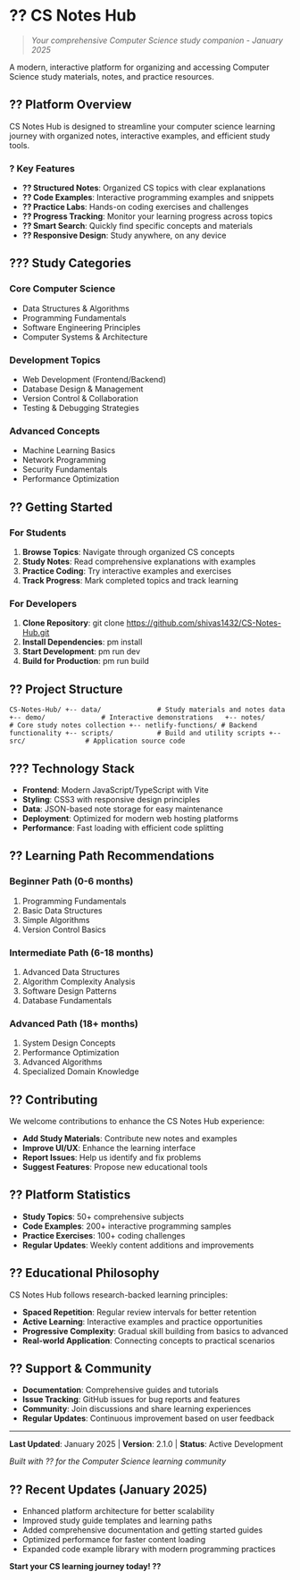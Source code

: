 # ?? CS Notes Hub

> *Your comprehensive Computer Science study companion - January 2025*

A modern, interactive platform for organizing and accessing Computer Science study materials, notes, and practice resources.

## ?? Platform Overview

CS Notes Hub is designed to streamline your computer science learning journey with organized notes, interactive examples, and efficient study tools.

### ? Key Features

- **?? Structured Notes**: Organized CS topics with clear explanations
- **?? Code Examples**: Interactive programming examples and snippets  
- **?? Practice Labs**: Hands-on coding exercises and challenges
- **?? Progress Tracking**: Monitor your learning progress across topics
- **?? Smart Search**: Quickly find specific concepts and materials
- **?? Responsive Design**: Study anywhere, on any device

## ??? Study Categories

### Core Computer Science
- Data Structures & Algorithms
- Programming Fundamentals  
- Software Engineering Principles
- Computer Systems & Architecture

### Development Topics
- Web Development (Frontend/Backend)
- Database Design & Management
- Version Control & Collaboration
- Testing & Debugging Strategies

### Advanced Concepts
- Machine Learning Basics
- Network Programming
- Security Fundamentals
- Performance Optimization

## ?? Getting Started

### For Students
1. **Browse Topics**: Navigate through organized CS concepts
2. **Study Notes**: Read comprehensive explanations with examples
3. **Practice Coding**: Try interactive examples and exercises
4. **Track Progress**: Mark completed topics and track learning

### For Developers
1. **Clone Repository**: git clone https://github.com/shivas1432/CS-Notes-Hub.git
2. **Install Dependencies**: 
pm install
3. **Start Development**: 
pm run dev
4. **Build for Production**: 
pm run build

## ?? Project Structure

`
CS-Notes-Hub/
+-- data/              # Study materials and notes data
+-- demo/              # Interactive demonstrations  
+-- notes/             # Core study notes collection
+-- netlify-functions/ # Backend functionality
+-- scripts/           # Build and utility scripts
+-- src/               # Application source code
`

## ??? Technology Stack

- **Frontend**: Modern JavaScript/TypeScript with Vite
- **Styling**: CSS3 with responsive design principles
- **Data**: JSON-based note storage for easy maintenance
- **Deployment**: Optimized for modern web hosting platforms
- **Performance**: Fast loading with efficient code splitting

## ?? Learning Path Recommendations

### Beginner Path (0-6 months)
1. Programming Fundamentals
2. Basic Data Structures
3. Simple Algorithms
4. Version Control Basics

### Intermediate Path (6-18 months)  
1. Advanced Data Structures
2. Algorithm Complexity Analysis
3. Software Design Patterns
4. Database Fundamentals

### Advanced Path (18+ months)
1. System Design Concepts
2. Performance Optimization
3. Advanced Algorithms
4. Specialized Domain Knowledge

## ?? Contributing

We welcome contributions to enhance the CS Notes Hub experience:

- **Add Study Materials**: Contribute new notes and examples
- **Improve UI/UX**: Enhance the learning interface
- **Report Issues**: Help us identify and fix problems
- **Suggest Features**: Propose new educational tools

## ?? Platform Statistics

- **Study Topics**: 50+ comprehensive subjects
- **Code Examples**: 200+ interactive programming samples
- **Practice Exercises**: 100+ coding challenges
- **Regular Updates**: Weekly content additions and improvements

## ?? Educational Philosophy

CS Notes Hub follows research-backed learning principles:

- **Spaced Repetition**: Regular review intervals for better retention
- **Active Learning**: Interactive examples and practice opportunities  
- **Progressive Complexity**: Gradual skill building from basics to advanced
- **Real-world Application**: Connecting concepts to practical scenarios

## ?? Support & Community

- **Documentation**: Comprehensive guides and tutorials
- **Issue Tracking**: GitHub issues for bug reports and features
- **Community**: Join discussions and share learning experiences
- **Regular Updates**: Continuous improvement based on user feedback

---

**Last Updated**: January 2025 | **Version**: 2.1.0 | **Status**: Active Development

*Built with ?? for the Computer Science learning community*

## ?? Recent Updates (January 2025)

- Enhanced platform architecture for better scalability
- Improved study guide templates and learning paths  
- Added comprehensive documentation and getting started guides
- Optimized performance for faster content loading
- Expanded code example library with modern programming practices

**Start your CS learning journey today! ??**

